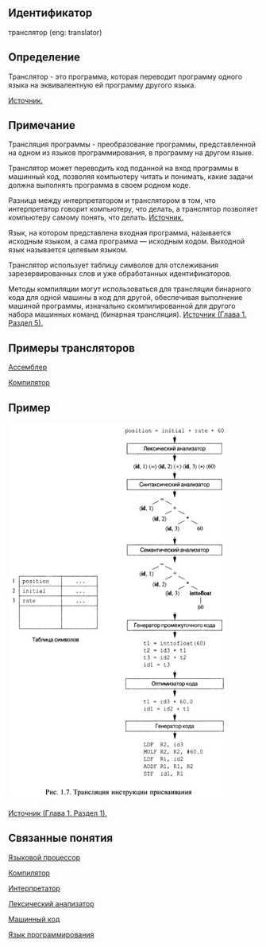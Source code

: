 ## Идентификатор
транслятор (eng: translator)


## Определение
Транслятор - это программа, которая переводит программу одного языка на эквивалентную ей программу другого языка.

[Источник.](https://www.computerhope.com/jargon/l/langproc.htm#:~:text=A%20language%20processor%20is%20a,such%20as%20Fortran%20and%20COBOL.)


## Примечание
Трансляция программы - преобразование программы, представленной на одном из языков программирования, в программу на другом языке.

Транслятор может переводить код поданной на вход программы в машинный код, позволяя компьютеру читать и понимать, какие 
задачи должна выполнять программа в своем родном коде.

Разница между интерпретатором и транслятором в том, что интерпретатор говорит компьютеру, что делать, 
а транслятор позволяет компьютеру самому понять, что делать.
[Источник.](https://www.computerhope.com/jargon/l/langproc.htm#:~:text=A%20language%20processor%20is%20a,such%20as%20Fortran%20and%20COBOL.)

Язык, на котором представлена входная программа, называется исходным языком, а сама программа — исходным кодом. 
Выходной язык называется целевым языком.

Транслятор использует таблицу символов для отслеживания зарезервированных слов и уже обработанных идентификаторов.

Методы компиляции могут использоваться для трансляции бинарного кода для одной машины в код для другой, обеспечивая
выполнение машиной программы, изначально скомпилированной для другого набора машинных команд (бинарная трансляция).
[Источник (Глава 1. Раздел 5).](../bibliography/Aho-Compilers-book.md)


## Примеры трансляторов
[Ассемблер](assembler.md)

[Компилятор](compiler.md)


## Пример
<img src="images/translator.png"></img>

[Источник (Глава 1. Раздел 1).](../bibliography/Aho-Compilers-book.md)


## Связанные понятия
[Языковой процессор](language_processor.md)

[Компилятор](compiler.md)

[Интерпретатор](interpreter.md)

[Лексический анализатор](lexical_analyzer.md)

[Машинный код](machine_code.md)

[Язык программирования](programming_language.md)
